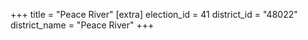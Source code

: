 +++
title = "Peace River"
[extra]
election_id = 41
district_id = "48022"
district_name = "Peace River"
+++
